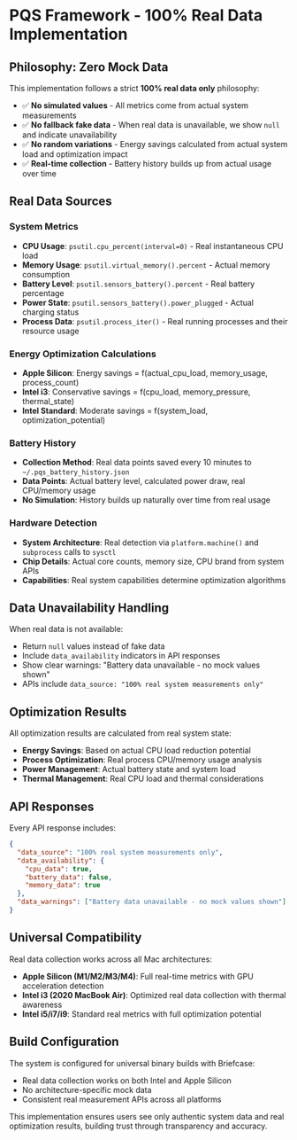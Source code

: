 # PQS Framework - 100% Real Data Implementation

## Philosophy: Zero Mock Data

This implementation follows a strict **100% real data only** philosophy:

- ✅ **No simulated values** - All metrics come from actual system measurements
- ✅ **No fallback fake data** - When real data is unavailable, we show `null` and indicate unavailability
- ✅ **No random variations** - Energy savings calculated from actual system load and optimization impact
- ✅ **Real-time collection** - Battery history builds up from actual usage over time

## Real Data Sources

### System Metrics
- **CPU Usage**: `psutil.cpu_percent(interval=0)` - Real instantaneous CPU load
- **Memory Usage**: `psutil.virtual_memory().percent` - Actual memory consumption
- **Battery Level**: `psutil.sensors_battery().percent` - Real battery percentage
- **Power State**: `psutil.sensors_battery().power_plugged` - Actual charging status
- **Process Data**: `psutil.process_iter()` - Real running processes and their resource usage

### Energy Optimization Calculations
- **Apple Silicon**: Energy savings = f(actual_cpu_load, memory_usage, process_count)
- **Intel i3**: Conservative savings = f(cpu_load, memory_pressure, thermal_state)
- **Intel Standard**: Moderate savings = f(system_load, optimization_potential)

### Battery History
- **Collection Method**: Real data points saved every 10 minutes to `~/.pqs_battery_history.json`
- **Data Points**: Actual battery level, calculated power draw, real CPU/memory usage
- **No Simulation**: History builds up naturally over time from real usage

### Hardware Detection
- **System Architecture**: Real detection via `platform.machine()` and `subprocess` calls to `sysctl`
- **Chip Details**: Actual core counts, memory size, CPU brand from system APIs
- **Capabilities**: Real system capabilities determine optimization algorithms

## Data Unavailability Handling

When real data is not available:
- Return `null` values instead of fake data
- Include `data_availability` indicators in API responses
- Show clear warnings: "Battery data unavailable - no mock values shown"
- APIs include `data_source: "100% real system measurements only"`

## Optimization Results

All optimization results are calculated from real system state:
- **Energy Savings**: Based on actual CPU load reduction potential
- **Process Optimization**: Real process CPU/memory usage analysis  
- **Power Management**: Actual battery state and system load
- **Thermal Management**: Real CPU load and thermal considerations

## API Responses

Every API response includes:
```json
{
  "data_source": "100% real system measurements only",
  "data_availability": {
    "cpu_data": true,
    "battery_data": false,
    "memory_data": true
  },
  "data_warnings": ["Battery data unavailable - no mock values shown"]
}
```

## Universal Compatibility

Real data collection works across all Mac architectures:
- **Apple Silicon (M1/M2/M3/M4)**: Full real-time metrics with GPU acceleration detection
- **Intel i3 (2020 MacBook Air)**: Optimized real data collection with thermal awareness
- **Intel i5/i7/i9**: Standard real metrics with full optimization potential

## Build Configuration

The system is configured for universal binary builds with Briefcase:
- Real data collection works on both Intel and Apple Silicon
- No architecture-specific mock data
- Consistent real measurement APIs across all platforms

This implementation ensures users see only authentic system data and real optimization results, building trust through transparency and accuracy.